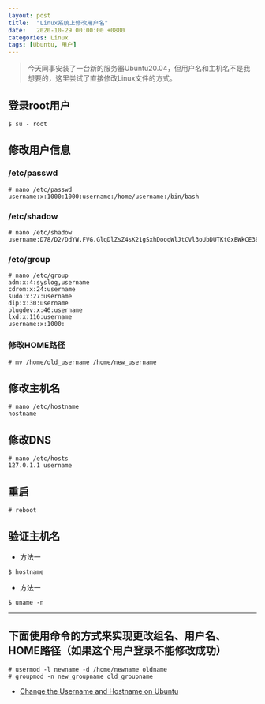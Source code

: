 ```yaml
---
layout: post
title:  "Linux系统上修改用户名"
date:   2020-10-29 00:00:00 +0800
categories: Linux
tags: [Ubuntu, 用户]
---
```


> 今天同事安装了一台新的服务器Ubuntu20.04，但用户名和主机名不是我想要的，这里尝试了直接修改Linux文件的方式。

## 登录root用户
```shell
$ su - root
```

## 修改用户信息
### /etc/passwd
```shell
# nano /etc/passwd
username:x:1000:1000:username:/home/username:/bin/bash
```

### /etc/shadow
```shell
# nano /etc/shadow
username:D78/D2/DdYW.FVG.GlqDlZsZ4sK21gSxhDooqWlJtCVl3oUbDUTKtGxBWkCE3E/Oha40kjDrk0pBbsvT4TwtzuH61vYmnJ/GY.bAHWbVv1:18545:0:99999:7:::
```

### /etc/group
```shell
# nano /etc/group
adm:x:4:syslog,username
cdrom:x:24:username
sudo:x:27:username
dip:x:30:username
plugdev:x:46:username
lxd:x:116:username
username:x:1000:
```

### 修改HOME路径
```shell
# mv /home/old_username /home/new_username
```

## 修改主机名
```shell
# nano /etc/hostname
hostname
```

## 修改DNS
```shell
# nano /etc/hosts
127.0.1.1 username
```

## 重启
```shell
# reboot
```

## 验证主机名
* 方法一
```shell
$ hostname
```

* 方法一
```shell
$ uname -n
```

------

## 下面使用命令的方式来实现更改组名、用户名、HOME路径（如果这个用户登录不能修改成功）
```shell
# usermod -l newname -d /home/newname oldname
# groupmod -n new_groupname old_groupname
```
* [Change the Username and Hostname on Ubuntu](https://www.hepeng.me/changing-username-and-hostname-on-ubuntu/)
